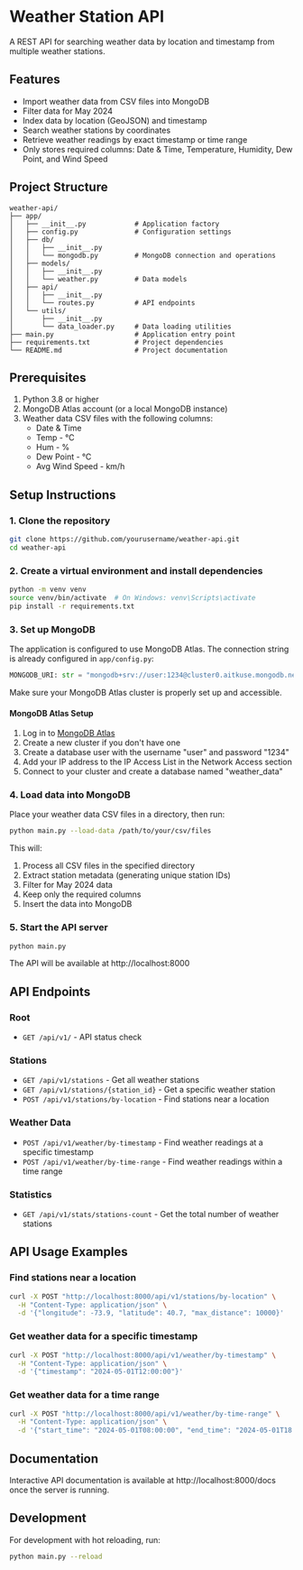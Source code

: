# Weather Station API

A REST API for searching weather data by location and timestamp from multiple weather stations.

## Features

- Import weather data from CSV files into MongoDB
- Filter data for May 2024
- Index data by location (GeoJSON) and timestamp
- Search weather stations by coordinates
- Retrieve weather readings by exact timestamp or time range
- Only stores required columns: Date & Time, Temperature, Humidity, Dew Point, and Wind Speed

## Project Structure

```
weather-api/
├── app/
│   ├── __init__.py            # Application factory
│   ├── config.py              # Configuration settings
│   ├── db/
│   │   ├── __init__.py
│   │   └── mongodb.py         # MongoDB connection and operations
│   ├── models/
│   │   ├── __init__.py
│   │   └── weather.py         # Data models
│   ├── api/
│   │   ├── __init__.py
│   │   └── routes.py          # API endpoints
│   └── utils/
│       ├── __init__.py
│       └── data_loader.py     # Data loading utilities
├── main.py                    # Application entry point
├── requirements.txt           # Project dependencies
└── README.md                  # Project documentation
```

## Prerequisites

1. Python 3.8 or higher
2. MongoDB Atlas account (or a local MongoDB instance)
3. Weather data CSV files with the following columns:
   - Date & Time
   - Temp - °C
   - Hum - %
   - Dew Point - °C
   - Avg Wind Speed - km/h

## Setup Instructions

### 1. Clone the repository

```bash
git clone https://github.com/yourusername/weather-api.git
cd weather-api
```

### 2. Create a virtual environment and install dependencies

```bash
python -m venv venv
source venv/bin/activate  # On Windows: venv\Scripts\activate
pip install -r requirements.txt
```

### 3. Set up MongoDB

The application is configured to use MongoDB Atlas. The connection string is already configured in `app/config.py`:

```python
MONGODB_URI: str = "mongodb+srv://user:1234@cluster0.aitkuse.mongodb.net/?retryWrites=true&w=majority&appName=Cluster0"
```

Make sure your MongoDB Atlas cluster is properly set up and accessible.

#### MongoDB Atlas Setup

1. Log in to [MongoDB Atlas](https://cloud.mongodb.com/)
2. Create a new cluster if you don't have one
3. Create a database user with the username "user" and password "1234"
4. Add your IP address to the IP Access List in the Network Access section
5. Connect to your cluster and create a database named "weather_data"

### 4. Load data into MongoDB

Place your weather data CSV files in a directory, then run:

```bash
python main.py --load-data /path/to/your/csv/files
```

This will:
1. Process all CSV files in the specified directory
2. Extract station metadata (generating unique station IDs)
3. Filter for May 2024 data
4. Keep only the required columns
5. Insert the data into MongoDB

### 5. Start the API server

```bash
python main.py
```

The API will be available at http://localhost:8000

## API Endpoints

### Root
- `GET /api/v1/` - API status check

### Stations
- `GET /api/v1/stations` - Get all weather stations
- `GET /api/v1/stations/{station_id}` - Get a specific weather station
- `POST /api/v1/stations/by-location` - Find stations near a location

### Weather Data
- `POST /api/v1/weather/by-timestamp` - Find weather readings at a specific timestamp
- `POST /api/v1/weather/by-time-range` - Find weather readings within a time range

### Statistics
- `GET /api/v1/stats/stations-count` - Get the total number of weather stations

## API Usage Examples

### Find stations near a location

```bash
curl -X POST "http://localhost:8000/api/v1/stations/by-location" \
  -H "Content-Type: application/json" \
  -d '{"longitude": -73.9, "latitude": 40.7, "max_distance": 10000}'
```

### Get weather data for a specific timestamp

```bash
curl -X POST "http://localhost:8000/api/v1/weather/by-timestamp" \
  -H "Content-Type: application/json" \
  -d '{"timestamp": "2024-05-01T12:00:00"}'
```

### Get weather data for a time range

```bash
curl -X POST "http://localhost:8000/api/v1/weather/by-time-range" \
  -H "Content-Type: application/json" \
  -d '{"start_time": "2024-05-01T08:00:00", "end_time": "2024-05-01T18:00:00"}'
```

## Documentation

Interactive API documentation is available at http://localhost:8000/docs once the server is running.

## Development

For development with hot reloading, run:

```bash
python main.py --reload
```